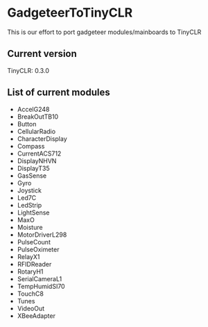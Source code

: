# GadgeteerToTinyCLR
This is our effort to port gadgeteer modules/mainboards to TinyCLR 

## Current version
TinyCLR: 0.3.0

## List of current modules

* AccelG248
* BreakOutTB10
* Button
* CellularRadio
* CharacterDisplay
* Compass
* CurrentACS712
* DisplayNHVN
* DisplayT35
* GasSense
* Gyro
* Joystick
* Led7C
* LedStrip
* LightSense
* MaxO
* Moisture
* MotorDriverL298
* PulseCount
* PulseOximeter
* RelayX1
* RFIDReader
* RotaryH1
* SerialCameraL1
* TempHumidSI70
* TouchC8
* Tunes
* VideoOut
* XBeeAdapter